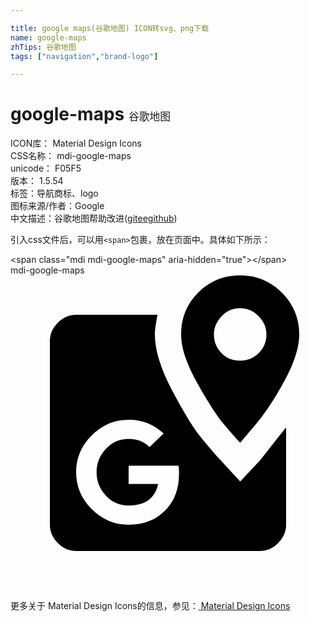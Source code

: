 ```yaml
---

title: google maps(谷歌地图) ICON转svg、png下载
name: google-maps
zhTips: 谷歌地图
tags: ["navigation","brand-logo"]

---
```


# google-maps  <small style="font-size: 60%;font-weight: 100">谷歌地图</small>


<div class="detail-page">
<p>
<span>
ICON库：
<span class="badge-secondary badge">Material Design Icons</span> 
</span>
<br/>
<span>
CSS名称：
<span class="badge-secondary badge">mdi-google-maps</span> 
</span>
<br/>
<span>
unicode：
<span class="badge-secondary badge">F05F5</span> 
<copy-btn content='F05F5' btn-title=""></copy-btn>
<copy-btn :content='String.fromCodePoint(parseInt("F05F5", 16))' btn-title="复制U"></copy-btn>
</span>
<br/>
<span>
版本：
<span class="badge-secondary badge">1.5.54</span> 
</span><br/><span>标签：<span class="badge-light badge"><router-link to="/tags/navigation.html">导航</router-link></span><span class="badge-light badge"><router-link to="/tags/brand-logo.html">商标、logo</router-link></span></span>
<br/>
<span>图标来源/作者：<span class="badge-light badge">Google</span></span> 
<br/>
<span class="zh-detail">中文描述：<span class="badge-primary badge">谷歌地图</span><span class="help-link"><span>帮助改进</span>(<a href="https://gitee.com/liuwave/icon-helper/edit/master/json/material/google-maps.json" target="_blank" rel="noopener noreferrer">gitee</a><a href="https://github.com/liuwave/icon-helper/edit/master/json/material/google-maps.json" target="_blank" rel="noopener noreferrer">github</a></span>)</span><br/>
</p>
</div>
<div class="alert alert-dark">
  <i class="mdi mdi-google-maps mdi-48px"></i>
  <i class="mdi mdi-google-maps mdi-36px"></i>
  <i class="mdi mdi-google-maps mdi-24px"></i>
  <i class="mdi mdi-google-maps mdi-18px"></i>
</div>
<div>
  <p>引入css文件后，可以用<code>&lt;span&gt;</code>包裹，放在页面中。具体如下所示：    
  </p>
  <div class="alert alert-primary" style="font-size: 14px">
    &lt;span class="mdi mdi-google-maps" aria-hidden="true"&gt;&lt;/span&gt;
    <copy-btn content='<span class="mdi mdi-google-maps" aria-hidden="true"></span>'></copy-btn>
  </div>
  <div class="alert alert-secondary">
    <i class="mdi mdi-google-maps"
    style="font-size: 24px"
    aria-hidden="true"></i> mdi-google-maps
    <copy-btn content="mdi-google-maps" btn-title="复制图标名称"></copy-btn>
  </div>
</div>
<div id="svg" class="svg-wrap">
<svg xmlns="http://www.w3.org/2000/svg" viewBox="0 0 24 24"><path d="M15.5,4.5C15.5,5.06 15.7,5.54 16.08,5.93C16.45,6.32 16.92,6.5 17.5,6.5C18.05,6.5 18.5,6.32 18.91,5.93C19.3,5.54 19.5,5.06 19.5,4.5C19.5,3.97 19.3,3.5 18.89,3.09C18.5,2.69 18,2.5 17.5,2.5C16.95,2.5 16.5,2.69 16.1,3.09C15.71,3.5 15.5,3.97 15.5,4.5M22,4.5C22,5.5 21.61,6.69 20.86,8.06C20.11,9.44 19.36,10.56 18.61,11.44L17.5,12.75C17.14,12.38 16.72,11.89 16.22,11.3C15.72,10.7 15.05,9.67 14.23,8.2C13.4,6.73 13,5.5 13,4.5C13,3.25 13.42,2.19 14.3,1.31C15.17,0.44 16.23,0 17.5,0C18.73,0 19.8,0.44 20.67,1.31C21.55,2.19 22,3.25 22,4.5M21,11.58V19C21,19.5 20.8,20 20.39,20.39C20,20.8 19.5,21 19,21H5C4.5,21 4,20.8 3.61,20.39C3.2,20 3,19.5 3,19V5C3,4.5 3.2,4 3.61,3.61C4,3.2 4.5,3 5,3H11.2C11.08,3.63 11,4.13 11,4.5C11,5.69 11.44,7.09 12.28,8.7C13.13,10.3 13.84,11.5 14.41,12.21C15,12.95 15.53,13.58 16.03,14.11L17.5,15.7L19,14.11C20.27,12.5 20.94,11.64 21,11.58M9,14.5V15.89H11.25C11,17 10.25,17.53 9,17.53C8.31,17.53 7.73,17.28 7.27,16.78C6.8,16.28 6.56,15.69 6.56,15C6.56,14.31 6.8,13.72 7.27,13.22C7.73,12.72 8.31,12.47 9,12.47C9.66,12.47 10.19,12.67 10.59,13.08L11.67,12.05C10.92,11.36 10.05,11 9.05,11H9C7.91,11 6.97,11.41 6.19,12.19C5.41,12.97 5,13.91 5,15C5,16.09 5.41,17.03 6.19,17.81C6.97,18.59 7.91,19 9,19C10.16,19 11.09,18.63 11.79,17.91C12.5,17.19 12.84,16.25 12.84,15.09C12.84,14.81 12.83,14.61 12.8,14.5H9Z" /></svg>
</div>
<detail full-name='mdi-google-maps'></detail>
    
<div><p>更多关于 Material Design Icons的信息，参见：<a target="_blank" href="https://iconhelper.cn/material.html"> Material Design Icons</a>
</p></div>
